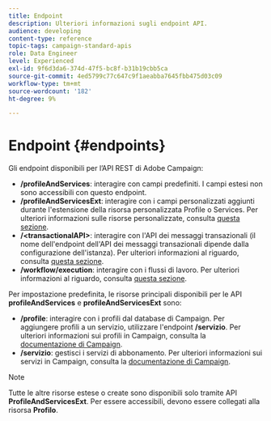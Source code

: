 ```yaml
---
title: Endpoint
description: Ulteriori informazioni sugli endpoint API.
audience: developing
content-type: reference
topic-tags: campaign-standard-apis
role: Data Engineer
level: Experienced
exl-id: 9f6d3da6-374d-47f5-bc8f-b31b19cbb5ca
source-git-commit: 4ed5799c77c647c9f1aeabba7645fbb475d03c09
workflow-type: tm+mt
source-wordcount: '182'
ht-degree: 9%

---
```


# Endpoint {#endpoints}

Gli endpoint disponibili per l’API REST di Adobe Campaign:

* **/profileAndServices**: interagire con campi predefiniti. I campi estesi non sono accessibili con questo endpoint.
* **/profileAndServicesExt**: interagire con i campi personalizzati aggiunti durante l&#39;estensione della risorsa personalizzata Profile o Services. Per ulteriori informazioni sulle risorse personalizzate, consulta [questa sezione](custom-resources.md).
* **/&lt;transactionalAPI>**: interagire con l&#39;API dei messaggi transazionali (il nome dell&#39;endpoint dell&#39;API dei messaggi transazionali dipende dalla configurazione dell&#39;istanza). Per ulteriori informazioni al riguardo, consulta [questa sezione](managing-transactional-messages.md).
* **/workflow/execution**: interagire con i flussi di lavoro. Per ulteriori informazioni al riguardo, consulta [questa sezione](controlling-a-workflow.md).

Per impostazione predefinita, le risorse principali disponibili per le API **profileAndServices** e **profileAndServicesExt** sono:

* **/profile**: interagire con i profili dal database di Campaign. Per aggiungere profili a un servizio, utilizzare l&#39;endpoint **/servizio**. Per ulteriori informazioni sui profili in Campaign, consulta la [documentazione di Campaign](https://helpx.adobe.com/campaign/standard/audiences/using/about-profiles.html).
* **/servizio**: gestisci i servizi di abbonamento. Per ulteriori informazioni sui servizi in Campaign, consulta la [documentazione di Campaign](https://helpx.adobe.com/campaign/standard/audiences/using/creating-a-service.html).

>[!NOTE]
>
>Tutte le altre risorse estese o create sono disponibili solo tramite API **ProfileAndServicesExt**. Per essere accessibili, devono essere collegati alla risorsa **Profilo**.

